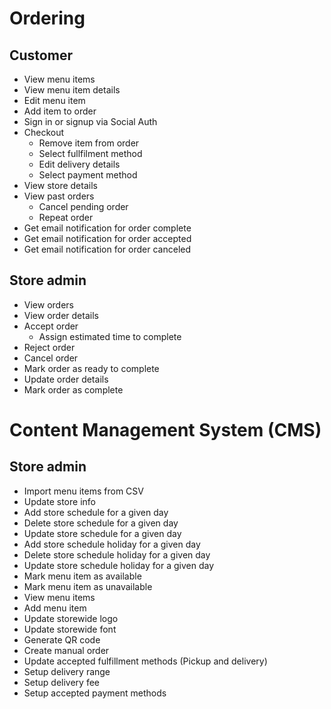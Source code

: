# Ordering

## Customer

- View menu items
- View menu item details
- Edit menu item
- Add item to order
- Sign in or signup via Social Auth
- Checkout
    - Remove item from order
    - Select fullfilment method
    - Edit delivery details
    - Select payment method
- View store details
- View past orders
    - Cancel pending order
    - Repeat order
- Get email notification for order complete
- Get email notification for order accepted
- Get email notification for order canceled

## Store admin

- View orders
- View order details
- Accept order
  - Assign estimated time to complete
- Reject order
- Cancel order
- Mark order as ready to complete
- Update order details
- Mark order as complete

# Content Management System (CMS)

## Store admin

- Import menu items from CSV
- Update store info
- Add store schedule for a given day
- Delete store schedule for a given day
- Update store schedule for a given day
- Add store schedule holiday for a given day
- Delete store schedule holiday for a given day
- Update store schedule holiday for a given day
- Mark menu item as available
- Mark menu item as unavailable
- View menu items
- Add menu item
- Update storewide logo
- Update storewide font
- Generate QR code
- Create manual order
- Update accepted fulfillment methods (Pickup and delivery)
- Setup delivery range
- Setup delivery fee
- Setup accepted payment methods
